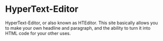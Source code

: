 # HyperText-Editor
HyperText-Editor, or also known as HTEditor. This site basically allows you to make your own headline and paragraph, and the ability to turn it into HTML code for your other uses.
